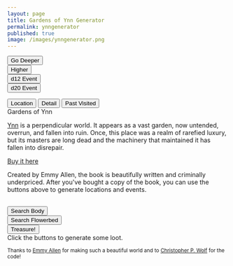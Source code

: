 ```yaml
---
layout: page
title: Gardens of Ynn Generator
permalink: ynngenerator
published: true
image: /images/ynngenerator.png
---
```

<div class="row">
  <div class="col-md-3 col-6 tightSpacing buttonWrapper"><button class="btn btn-primary btn-lg" onclick="buttonDeeper()">Go
      Deeper</button></div>
  <div class="col-md-3 col-6 tightSpacing buttonWrapper"><button class="btn btn-primary btn-lg" onclick="buttonHigher()">Higher</button></div>
  <div class="col-md-3 col-6 tightSpacing buttonWrapper"><button class="btn btn-primary btn-lg" onclick="d12Button()">d12 Event</button></div>
  <div class="col-md-3 col-6 tightSpacing buttonWrapper"><button class="btn btn-primary btn-lg" onclick="d20Button()">d20 Event</button></div>
</div>

<p class="tightSpacing" id="eventText"></p>

<div class="container generatorCard" style="margin-bottom: 30px;">

  <div class="tab">
    <button class="tablinks" onclick="openTab(event, 'location')" id="defaultOpen">Location</button>
    <button class="tablinks" onclick="openTab(event, 'detail')">Detail</button>
    <button class="tablinks" onclick="openTab(event, 'past')">Past Visited</button>
  </div>

  <div id="location" class="tabcontent">
    <div class="tightSpacing h3" id="locationTitle">Gardens of Ynn</div>
    <p id="locationDesc"><a href="/david/extremely-interesting-adventures#gardens-of-ynn">Ynn</a> is a perpendicular world. It appears as a vast garden, now untended, overrun, and fallen into ruin. Once, this place was a realm of rarefied luxury, but its masters are long dead and the machinery that maintained it has fallen into disrepair.</p>
  </div>

  <div id="detail" class="tabcontent">
    <div class="tightSpacing h3" id="detailTitle"><a href="https://www.drivethrurpg.com/product/237544/The-Gardens-Of-Ynn">Buy
        it here</a></div>
    <p id="detailDesc">Created by Emmy Allen, the book is beautifully written and criminally underpriced. After you've bought a copy of the book, you can use the buttons above to generate locations and events.</p>
  </div>

  <div id="past" class="tabcontent">
    <div class="col-lg-12 h4 tightSpacing" id="pastLocations"></div>
  </div>

</div>

<script>
document.getElementById("defaultOpen").click();

function openTab(evt, tabName) {
  var i, tabcontent, tablinks;
  tabcontent = document.getElementsByClassName("tabcontent");
  for (i = 0; i < tabcontent.length; i++) {
    tabcontent[i].style.display = "none";
  }
  tablinks = document.getElementsByClassName("tablinks");
  for (i = 0; i < tablinks.length; i++) {
    tablinks[i].className = tablinks[i].className.replace(" active", "");
  }
  document.getElementById(tabName).style.display = "block";
  evt.currentTarget.className += " active";
}

</script>

<div class="row">
  <div class="col-md-4 col-6 tightSpacing buttonWrapper"><button class="btn-wide btn btn-primary btn-lg" onclick="searchBody()">Search Body</button></div>
  <div class="col-md-4 col-6 tightSpacing buttonWrapper"><button class="btn-wide btn btn-primary btn-lg" onclick="searchFlowerbed()">Search Flowerbed</button></div>
  <div class="col-md-4 col-12 tightSpacing buttonWrapper"><button class="btn-wide btn btn-primary btn-lg" onclick="findTreasure()">Treasure!</button></div>
</div>

<div class="container generatorCard">
  <div class="row">
    <div class="col tightSpacing h4" id="lootBox">Click the buttons to generate some loot.</div>
  </div>
</div>

<small>Thanks to <a href="https://www.patreon.com/EmmyCavegirlAllen/overview/">Emmy Allen</a> for making such a beautiful world and to <a href="http://chrispwolf.com/">Christopher P. Wolf</a> for the code!</small>

<script>
var currentLayer = -1;
var ynn;
var day = true;

var xmlhttp = new XMLHttpRequest();
xmlhttp.onreadystatechange = function () {
  if (this.readyState == 4 && this.status == 200) {
    ynn = JSON.parse(this.responseText);
  }
};
xmlhttp.open("GET", "/ynn.json", true);
xmlhttp.send();

function buttonDeeper() {
  document.getElementById("pastLocations").innerHTML = document.getElementById("pastLocations").innerHTML + document.getElementById("locationTitle").innerHTML + ", " + document.getElementById("detailTitle").innerHTML + "<br>";
  garden("deeper");
}

function buttonHigher() {
  document.getElementById("pastLocations").innerHTML = document.getElementById("pastLocations").innerHTML + document.getElementById("locationTitle").innerHTML + ", " + document.getElementById("detailTitle").innerHTML + "<br>";
  garden("higher");
}

function garden(direction) {
  /*increase to the next Layer*/

  var nextLocation = Math.floor(Math.random() * 20) + currentLayer;
  var nextDetail = Math.floor(Math.random() * 20) + currentLayer;

  /*var nextLocation = currentLayer;
  var nextDetail = currentLayer;
  //Add to the list of past locations*/

  document.getElementById("eventText").innerHTML = "";

  switch (true) {
    case (nextLocation >= 34):
      nextLocation = 34;
      document.getElementById("locationDesc").innerHTML = ynn.locations[nextLocation].description;
      break;
    default:
      document.getElementById("locationDesc").innerHTML = ynn.locations[nextLocation].description;
  }

  switch (true) {
    case (nextDetail >= 34):
      nextDetail = 34;
      document.getElementById("locationDesc").innerHTML = ynn.details[nextDetail].description;
      break;
    default:
      document.getElementById("detailDesc").innerHTML = ynn.details[nextDetail].description;
  }

	/*Need to adjust current layer AFTER calculations*/
  if (direction == "higher") {
    currentLayer--;
    if (currentLayer < 0) {
      currentLayer = 0;
    }
  } else {
    currentLayer++;
  }
  
  document.getElementById("locationTitle").innerHTML = currentLayer + ". " + ynn.locations[nextLocation].title + " <small>pg " + ynn.locations[nextLocation].page + "</small>";
  document.getElementById("detailTitle").innerHTML = ynn.details[nextDetail].title + " <small>pg " + ynn.details[nextDetail].page + "</small>";
}

function d12Button() {
  newEvent(12, day);
  day = !day;
}

function d20Button() {
  newEvent(20, day);
  day = !day;
}
function newEvent(dice, day) {
  var nextEvent = Math.floor(Math.random() * dice);
  var eventDescription = ynn.events[nextEvent].description;
  var encounters = "<br>";
  var nextEncounter;

  for (i = 0; i < ynn.events[nextEvent].encounters; i++) {
    var depth20 = Math.floor(Math.random() * 20) + currentLayer;

    if (depth20 >= 34) {
      var depth20 = Math.floor(Math.random() * 20) + Math.floor(Math.random() * 10) + 1 + Math.floor(Math.random() * 6) - 2;
    }

    if (day) {
      nextEncounter = ynn.dayEncounters[depth20];
    } else {
      nextEncounter = ynn.nightEncounters[depth20];
    }
    
    encounters = encounters + "<br><h3 class=\"tightSpacing\">" +
    nextEncounter.title + "<small> pg " + nextEncounter.page + "</small></h3> <i>" + nextEncounter.stats + "</i><br><br> " + nextEncounter.description + " <br>";
  }

  if (day) {
      document.getElementById("eventText").innerHTML = "<hr class=\"tightSpacing\"><h2 class=\"tightSpacing\"> Day Event <small>(Re-roll for a Night event)</small></h2>" + eventDescription + encounters;
    } else {
      document.getElementById("eventText").innerHTML = "<hr class=\"tightSpacing\"><h2 class=\"tightSpacing\"> Night Event <small>(Re-roll for a Day event)</small></h2>" + eventDescription + encounters;
    }
}

function searchBody() {
  document.getElementById("lootBox").innerHTML = ynn.searchBody[Math.floor(Math.random() * ynn.searchBody.length)] + "<br>" + ynn.searchBody[Math.floor(Math.random() * ynn.searchBody.length)] + "<br>" + ynn.searchBody[Math.floor(Math.random() * ynn.searchBody.length)]
}

function searchFlowerbed() {
  document.getElementById("lootBox").innerHTML = ynn.searchFlowerbed[Math.floor(Math.random() * ynn.searchFlowerbed.length)];
}

function findTreasure() {
  var treasureRoll = Math.floor(Math.random() * 20) + currentLayer;
  switch (true) {
    case (treasureRoll < 0):
      document.getElementById("lootBox").innerHTML = ynn.treasure[0];
      break;
    case (treasureRoll >= 34):
      document.getElementById("lootBox").innerHTML = ynn.treasure[Math.floor(Math.random() * 20) + Math.floor(Math.random() * 10) + 1 + Math.floor(Math.random() * 6) - 2] + "<br>" + ynn.treasure[Math.floor(Math.random() * 20) + Math.floor(Math.random() * 10) + 1 + Math.floor(Math.random() * 6) - 2] + "<br>" + ynn.treasure[Math.floor(Math.random() * 20) + Math.floor(Math.random() * 10) + 1 + Math.floor(Math.random() * 6) - 2];
      break;
    default:
      document.getElementById("lootBox").innerHTML = ynn.treasure[treasureRoll];
  }
}

</script>